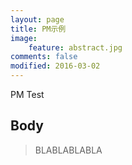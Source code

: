 ```yaml
---
layout: page
title: PM示例
image:
    feature: abstract.jpg
comments: false
modified: 2016-03-02
---
```

PM Test

## Body

> BLABLABLABLA
> 
<!-- more -->




